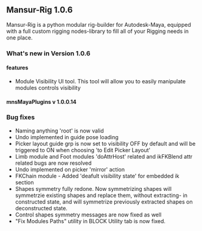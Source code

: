 ## Mansur-Rig 1.0.6

Mansur-Rig is a python modular rig-builder for Autodesk-Maya, equipped with a full custom rigging nodes-library to fill all of your Rigging needs in one place.


### What's new in Version 1.0.6

#### features
- Module Visibility UI tool. This tool will allow you to easily manipulate modules controls visibility

#### mnsMayaPlugins v 1.0.0.14

### Bug fixes
- Naming anything 'root' is now valid
- Undo implemented in guide pose loading
- Picker layout guide grp is now set to visibility OFF by default and will be triggered to ON when choosing 'to Edit Picker Layout'
- Limb module and Foot modules 'doAttrHost' related and ikFKBlend attr related bugs are now  resolved
- Undo implemented on picker 'mirror' action
- FKChain module - Added 'deafult visibility state' for embedded ik section
- Shapes symmetry fully redone. Now symmetrizing shapes will symmetrzie existing shapes and replace them, without extracting- in constructed state, and will symmetrize previously extracted shapes on deconstructed state.
- Control shapes symmetry messages are now fixed as well
- "Fix Modules Paths" utility in BLOCK Utility tab is now fixed.